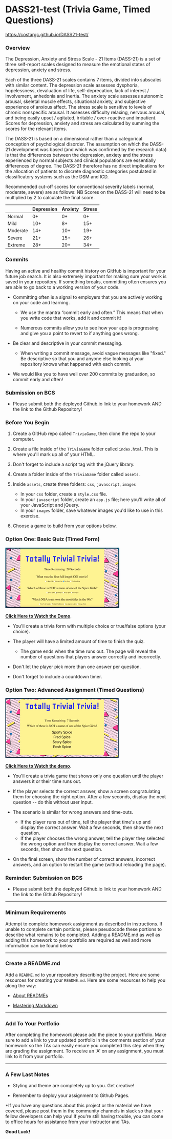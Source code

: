 # DASS21-test (Trivia Game, Timed Questions)

https://costargc.github.io/DASS21-test/

### Overview

The Depression, Anxiety and Stress Scale - 21 Items (DASS-21) is a set of three self-report scales designed to
measure the emotional states of depression, anxiety and stress.

Each of the three DASS-21 scales contains 7 items, divided into subscales with similar content. The depression
scale assesses dysphoria, hopelessness, devaluation of life, self-deprecation, lack of interest / involvement,
anhedonia and inertia. The anxiety scale assesses autonomic arousal, skeletal muscle effects, situational
anxiety, and subjective experience of anxious affect. The stress scale is sensitive to levels of chronic nonspecific arousal. It assesses difficulty relaxing, nervous arousal, and being easily upset / agitated, irritable /
over-reactive and impatient. Scores for depression, anxiety and stress are calculated by summing the scores
for the relevant items.

The DASS-21 is based on a dimensional rather than a categorical conception of psychological disorder. The
assumption on which the DASS-21 development was based (and which was confirmed by the research data) is
that the differences between the depression, anxiety and the stress experienced by normal subjects and
clinical populations are essentially differences of degree. The DASS-21 therefore has no direct implications for
the allocation of patients to discrete diagnostic categories postulated in classificatory systems such as the
DSM and ICD.

Recommended cut-off scores for conventional severity labels (normal, moderate, severe) are as follows:
NB Scores on the DASS-21 will need to be multiplied by 2 to calculate the final score.

|               | Depression  | Anxiety | Stress |
| ------------- | ------------- | ------------- | ------------- |
| Normal  | 0+  | 0+  | 0+  |
| Mild  | 10+  | 8+  | 15+  |
| Moderate  | 14+  | 10+  | 19+  |
| Severe  | 21+  | 15+  | 26+  |
| Extreme  | 28+  | 20+  | 34+  |

### Commits

Having an active and healthy commit history on GitHub is important for your future job search. It is also extremely important for making sure your work is saved in your repository. If something breaks, committing often ensures you are able to go back to a working version of your code.

* Committing often is a signal to employers that you are actively working on your code and learning.

  * We use the mantra “commit early and often.”  This means that when you write code that works, add it and commit it!

  * Numerous commits allow you to see how your app is progressing and give you a point to revert to if anything goes wrong.

* Be clear and descriptive in your commit messaging.

  * When writing a commit message, avoid vague messages like "fixed." Be descriptive so that you and anyone else looking at your repository knows what happened with each commit.

* We would like you to have well over 200 commits by graduation, so commit early and often!

### Submission on BCS

* Please submit both the deployed Github.io link to your homework AND the link to the Github Repository!

### Before You Begin

1. Create a GitHub repo called `TriviaGame`, then clone the repo to your computer.

2. Create a file inside of the `TriviaGame` folder called `index.html`. This is where you'll mark up all of your HTML.
3. Don't forget to include a script tag with the jQuery library.

4. Create a folder inside of the `TriviaGame` folder called `assets`.
5. Inside `assets`, create three folders: `css`, `javascript`, `images`

   * In your `css` folder, create a `style.css` file.
   * In your `javascript` folder, create an `app.js` file; here you'll write all of your JavaScript and jQuery.
   * In your `images` folder, save whatever images you'd like to use in this exercise.

6. Choose a game to build from your options below. 

### Option One: Basic Quiz (Timed Form)

![Basic](Images/1-basic.jpg)

**[Click Here to Watch the Demo](https://youtu.be/fBIj8YsA9dk)**.

* You'll create a trivia form with multiple choice or true/false options (your choice).

* The player will have a limited amount of time to finish the quiz. 

  * The game ends when the time runs out. The page will reveal the number of questions that players answer correctly and incorrectly.

* Don't let the player pick more than one answer per question.

* Don't forget to include a countdown timer.

### Option Two: Advanced Assignment (Timed Questions)

![Advanced](Images/2-advanced.jpg)

**[Click Here to Watch the demo](https://youtu.be/xhmmiRmxQ8Q)**.

* You'll create a trivia game that shows only one question until the player answers it or their time runs out.

* If the player selects the correct answer, show a screen congratulating them for choosing the right option. After a few seconds, display the next question -- do this without user input.

* The scenario is similar for wrong answers and time-outs.

  * If the player runs out of time, tell the player that time's up and display the correct answer. Wait a few seconds, then show the next question.
  * If the player chooses the wrong answer, tell the player they selected the wrong option and then display the correct answer. Wait a few seconds, then show the next question.

* On the final screen, show the number of correct answers, incorrect answers, and an option to restart the game (without reloading the page).

### Reminder: Submission on BCS

* Please submit both the deployed Github.io link to your homework AND the link to the Github Repository!

- - -

### Minimum Requirements

Attempt to complete homework assignment as described in instructions. If unable to complete certain portions, please pseudocode these portions to describe what remains to be completed. Adding a README.md as well as adding this homework to your portfolio are required as well and more information can be found below.

- - -

### Create a README.md

Add a `README.md` to your repository describing the project. Here are some resources for creating your `README.md`. Here are some resources to help you along the way:

* [About READMEs](https://help.github.com/articles/about-readmes/)

* [Mastering Markdown](https://guides.github.com/features/mastering-markdown/)

- - -

### Add To Your Portfolio

After completing the homework please add the piece to your portfolio. Make sure to add a link to your updated portfolio in the comments section of your homework so the TAs can easily ensure you completed this step when they are grading the assignment. To receive an 'A' on any assignment, you must link to it from your portfolio.

- - -

### A Few Last Notes

* Styling and theme are completely up to you. Get creative!

* Remember to deploy your assignment to Github Pages.

*If you have any questions about this project or the material we have covered, please post them in the community channels in slack so that your fellow developers can help you! If you're still having trouble, you can come to office hours for assistance from your instructor and TAs.

  **Good Luck!**
